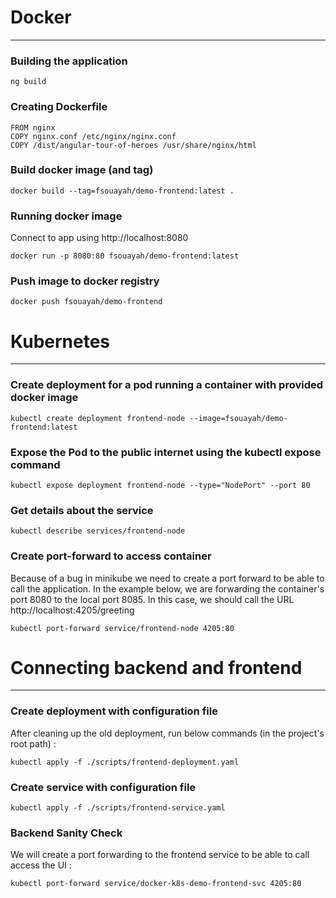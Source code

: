 # Docker
***
### Building the application
```
ng build
```

### Creating Dockerfile
```
FROM nginx
COPY nginx.conf /etc/nginx/nginx.conf
COPY /dist/angular-tour-of-heroes /usr/share/nginx/html
```

### Build docker image (and tag)
```
docker build --tag=fsouayah/demo-frontend:latest .
```

### Running docker image
Connect to app using http://localhost:8080
```
docker run -p 8080:80 fsouayah/demo-frontend:latest
```

### Push image to docker registry
```
docker push fsouayah/demo-frontend
```

# Kubernetes
***

### Create deployment for a pod running a container with provided docker image
```
kubectl create deployment frontend-node --image=fsouayah/demo-frontend:latest
```

### Expose the Pod to the public internet using the kubectl expose command
```
kubectl expose deployment frontend-node --type="NodePort" --port 80
```

### Get details about the service
```
kubectl describe services/frontend-node
```

### Create port-forward to access container
Because of a bug in minikube we need to create a port forward to be able to call the application.
In the example below, we are forwarding the container's port 8080 to the local port 8085.
In this case, we should call the URL http://localhost:4205/greeting
```
kubectl port-forward service/frontend-node 4205:80
```

# Connecting backend and frontend
***

### Create deployment with configuration file
After cleaning up the old deployment, run below commands (in the project's root path) :
```
kubectl apply -f ./scripts/frontend-deployment.yaml
```

### Create service with configuration file
```
kubectl apply -f ./scripts/frontend-service.yaml
```

### Backend Sanity Check
We will create a port forwarding to the frontend service to be able to call access the UI :
```
kubectl port-forward service/docker-k8s-demo-frontend-svc 4205:80
```